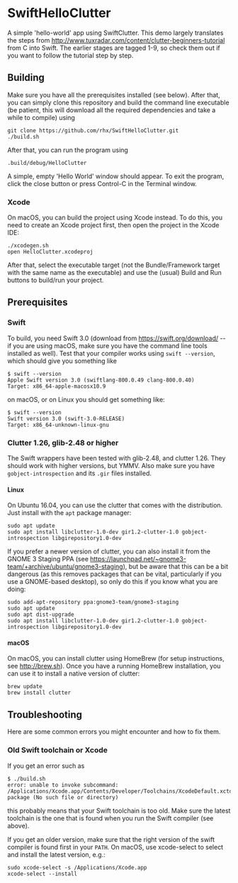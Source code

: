 # SwiftHelloClutter
A simple 'hello-world' app using SwiftClutter.  This demo largely translates the steps from http://www.tuxradar.com/content/clutter-beginners-tutorial from C into Swift.  The earlier stages are tagged 1-9, so check them out if you want to follow the tutorial step by step.

## Building
Make sure you have all the prerequisites installed (see below).  After that, you can simply clone this repository and build the command line executable (be patient, this will download all the required dependencies and take a while to compile) using

	git clone https://github.com/rhx/SwiftHelloClutter.git
	./build.sh
	
After that, you can run the program using

	.build/debug/HelloClutter

A simple, empty 'Hello World' window should appear.  To exit the program, click the close button or press Control-C in the Terminal window.

### Xcode

On macOS, you can build the project using Xcode instead.  To do this, you need to create an Xcode project first, then open the project in the Xcode IDE:


	./xcodegen.sh
	open HelloClutter.xcodeproj

After that, select the executable target (not the Bundle/Framework target with the same name as the executable) and use the (usual) Build and Run buttons to build/run your project.


## Prerequisites

### Swift

To build, you need Swift 3.0 (download from https://swift.org/download/ -- if you are using macOS, make sure you have the command line tools installed as well).  Test that your compiler works using `swift --version`, which should give you something like

	$ swift --version
	Apple Swift version 3.0 (swiftlang-800.0.49 clang-800.0.40)
	Target: x86_64-apple-macosx10.9

on macOS, or on Linux you should get something like:

	$ swift --version
	Swift version 3.0 (swift-3.0-RELEASE)
	Target: x86_64-unknown-linux-gnu

### Clutter 1.26, glib-2.48 or higher

The Swift wrappers have been tested with glib-2.48, and clutter 1.26.  They should work with higher versions, but YMMV.  Also make sure you have `gobject-introspection` and its `.gir` files installed.

#### Linux

On Ubuntu 16.04, you can use the clutter that comes with the distribution.  Just install with the `apt` package manager:

	sudo apt update
	sudo apt install libclutter-1.0-dev gir1.2-clutter-1.0 gobject-introspection libgirepository1.0-dev

If you prefer a newer version of clutter, you can also install it from the GNOME 3 Staging PPA (see https://launchpad.net/~gnome3-team/+archive/ubuntu/gnome3-staging), but be aware that this can be a bit dangerous (as this removes packages that can be vital, particularly if you use a GNOME-based desktop), so only do this if you know what you are doing:

	sudo add-apt-repository ppa:gnome3-team/gnome3-staging
	sudo apt update
	sudo apt dist-upgrade
	sudo apt install libclutter-1.0-dev gir1.2-clutter-1.0 gobject-introspection libgirepository1.0-dev

#### macOS

On macOS, you can install clutter using HomeBrew (for setup instructions, see http://brew.sh).  Once you have a running HomeBrew installation, you can use it to install a native version of clutter:

	brew update
	brew install clutter



## Troubleshooting
Here are some common errors you might encounter and how to fix them.

### Old Swift toolchain or Xcode
If you get an error such as

	$ ./build.sh 
	error: unable to invoke subcommand: /Applications/Xcode.app/Contents/Developer/Toolchains/XcodeDefault.xctoolchain/usr/bin/swift-package (No such file or directory)
	
this probably means that your Swift toolchain is too old.  Make sure the latest toolchain is the one that is found when you run the Swift compiler (see above).

  If you get an older version, make sure that the right version of the swift compiler is found first in your `PATH`.  On macOS, use xcode-select to select and install the latest version, e.g.:

	sudo xcode-select -s /Applications/Xcode.app
	xcode-select --install

